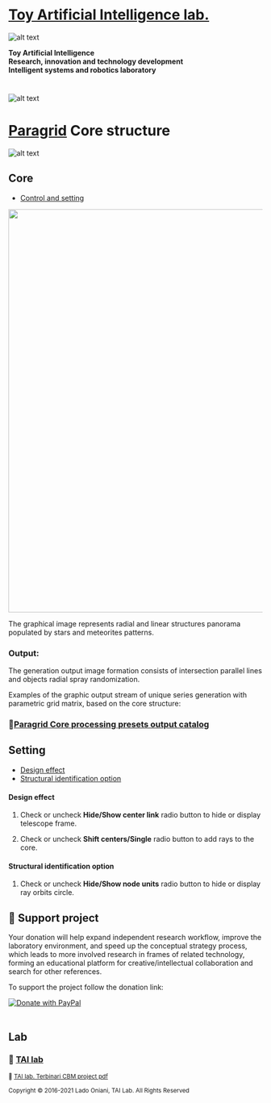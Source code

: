 


 # [Toy Artificial Intelligence lab.](https://ladooniani.github.io/tailab/) 
 
 ![alt text](https://github.com/ladooniani/tailab/blob/master/assets/toy_artificial_intelligence_lab_logo.png)

**Toy Artificial Intelligence\
Research, innovation and technology development\
Intelligent systems and robotics laboratory**

#

![alt text](https://github.com/ladooniani/tailab/blob/master/assets/tai_lab_terbinari_cbm_project_logo.png)

# [Paragrid](https://github.com/Toy-Artificial-Intelligence-lab/paragrid-doc) Core structure

![alt text](https://github.com/ladooniani/resume-cv/blob/main/img/img19.jpg)

## Core

 - [Control and setting](#Control-and-setting)

<img src="https://github.com/Toy-Artificial-Intelligence-lab/paragrid-doc/blob/main/images/paragrid/paragrid-app-15.png" width="800">

The graphical image represents radial and linear structures panorama populated by stars and meteorites patterns.

### Output:
 
The generation output image formation consists of intersection parallel lines and objects radial spray randomization.

Examples of the graphic output stream of unique series generation with parametric grid matrix, based on the core structure:
 
### 📌[Paragrid Core processing presets output catalog](https://github.com/Toy-Artificial-Intelligence-lab/paragrid-doc/blob/main/markups/paragrid-core-presets.md) 

## Setting

 - [Design effect](#Design-effect)
 - [Structural identification option](#Structural-identification-option)

#### Design effect

1. Check or uncheck **Hide/Show center link** radio button to hide or display telescope frame.

2. Check or uncheck **Shift centers/Single** radio button to add rays to the core. 

#### Structural identification option

1. Check or uncheck **Hide/Show node units** radio button to hide or display ray orbits circle.

## 💖 Support project

Your donation will help expand independent research workflow, improve the laboratory environment, and speed up the conceptual strategy process, which leads to more involved research in frames of related technology, forming an educational platform for creative/intellectual collaboration and search for other references.

To support the project follow the donation link: 

<a href="https://www.paypal.com/cgi-bin/webscr?cmd=_s-xclick&hosted_button_id=GRGH6SL9EL72U">
  <img src="https://www.paypalobjects.com/en_US/i/btn/btn_donate_SM.gif" alt="Donate with PayPal" /><br><br>
</a>

## Lab

### 🔬 [TAI lab](https://ladooniani.github.io/tailab/) 

<sub>📃 [TAI lab. Terbinari CBM project pdf](https://github.com/ladooniani/tailab/blob/master/docs/tai.pdf)<sub>

<sub>Copyright © 2016-2021 Lado Oniani, TAI Lab. All Rights Reserved<sub>

